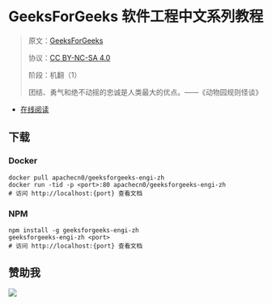 # GeeksForGeeks 软件工程中文系列教程

> 原文：[GeeksForGeeks](https://geeksforgeeks.org/)
> 
> 协议：[CC BY-NC-SA 4.0](http://creativecommons.org/licenses/by-nc-sa/4.0/)
> 
> 阶段：机翻（1）
> 
> 团结、勇气和绝不动摇的忠诚是人类最大的优点。——《动物园规则怪谈》

* [在线阅读](https://g4g-engi.apachecn.org)
## 下载

### Docker

```
docker pull apachecn0/geeksforgeeks-engi-zh
docker run -tid -p <port>:80 apachecn0/geeksforgeeks-engi-zh
# 访问 http://localhost:{port} 查看文档
```

### NPM

```
npm install -g geeksforgeeks-engi-zh
geeksforgeeks-engi-zh <port>
# 访问 http://localhost:{port} 查看文档
```

## 赞助我

![](https://img-blog.csdnimg.cn/20200112005920729.png)
